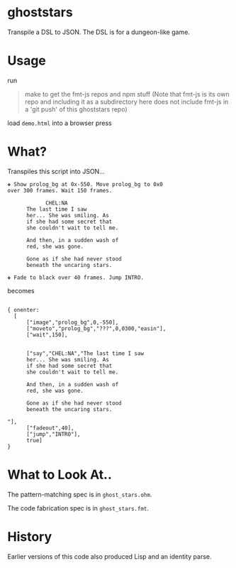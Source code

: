 # ghoststars

Transpile a DSL to JSON.  The DSL is for a dungeon-like game.

# Usage
run
> make
to get the fmt-js repos and npm stuff
(Note that fmt-js is its own repo and including it as a subdirectory here does not include fmt-js in a 'git push' of this ghoststars repo)

load `demo.html` into a browser
press

# What?
Transpiles this script into JSON...
```
❖ Show prolog_bg at 0x-550. Move prolog_bg to 0x0
over 300 frames. Wait 150 frames.

		    CHEL:NA
	  The last time I saw
	  her... She was smiling. As
	  if she had some secret that
	  she couldn't wait to tell me.
	  
	  And then, in a sudden wash of
	  red, she was gone.
	  
	  Gone as if she had never stood
	  beneath the uncaring stars.

❖ Fade to black over 40 frames. Jump INTRO.
```
becomes
```

{ onenter:
  [
      ["image","prolog_bg",0,-550],
      ["moveto","prolog_bg","???",0,0300,"easin"],
      ["wait",150],

      
      ["say","CHEL:NA","The last time I saw
	  her... She was smiling. As
	  if she had some secret that
	  she couldn't wait to tell me.
	  
	  And then, in a sudden wash of
	  red, she was gone.
	  
	  Gone as if she had never stood
	  beneath the uncaring stars.

"],
      ["fadeout",40],
      ["jump","INTRO"],
      true]
}
```
# What to Look At..
The pattern-matching spec is in `ghost_stars.ohm`.

The code fabrication spec is in `ghost_stars.fmt`.

# History
Earlier versions of this code also produced Lisp and an identity parse.
